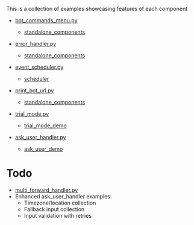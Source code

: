 This is a collection of examples showcasing features of each component

- [bot_commands_menu.py](../../botspot/components/bot_commands_menu.py)
    - [standalone_components](standalone_components)

- [error_handler.py](../../botspot/components/error_handler.py)
    - [standalone_components](standalone_components)

- [event_scheduler.py](../../botspot/components/event_scheduler.py)
    - [scheduler](scheduler)

- [print_bot_url.py](../../botspot/components/print_bot_url.py)
    - [standalone_components](standalone_components)

- [trial_mode.py](../../botspot/components/trial_mode.py)
    - [trial_mode_demo](trial_mode_demo)

- [ask_user_handler.py](../../botspot/components/ask_user_handler.py)
  - [ask_user_demo](ask_user_demo)

# Todo

- [multi_forward_handler.py](../../botspot/components/multi_forward_handler.py)
- Enhanced ask_user_handler examples:
  - Timezone/location collection
  - Fallback input collection
  - Input validation with retries
